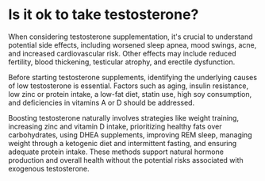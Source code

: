 # Is it ok to take testosterone?

When considering testosterone supplementation, it's crucial to understand potential side effects, including worsened sleep apnea, mood swings, acne, and increased cardiovascular risk. Other effects may include reduced fertility, blood thickening, testicular atrophy, and erectile dysfunction.

Before starting testosterone supplements, identifying the underlying causes of low testosterone is essential. Factors such as aging, insulin resistance, low zinc or protein intake, a low-fat diet, statin use, high soy consumption, and deficiencies in vitamins A or D should be addressed.

Boosting testosterone naturally involves strategies like weight training, increasing zinc and vitamin D intake, prioritizing healthy fats over carbohydrates, using DHEA supplements, improving REM sleep, managing weight through a ketogenic diet and intermittent fasting, and ensuring adequate protein intake. These methods support natural hormone production and overall health without the potential risks associated with exogenous testosterone.